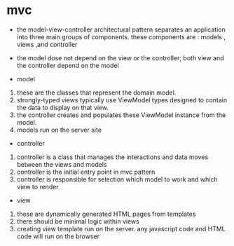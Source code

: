 # mvc

- the model-view-controller architectural pattern separates an application into three main groups of components. these components are : models , views ,and controller
- the model dose not depend on the view or the controller; both view and the controller depend on the model

- model 
1. these are the classes that represent the domain model.
2. strongly-typed views typically use ViewModel types designed to contain the data to display on that view.
3. the controller creates and populates these ViewModel instance from the model. 
4. models run on the server site

- controller
1. controller is a class that manages the interactions and data moves between the views and models
2. controller is the initial entry point in mvc pattern
3. controller is responsible for selection which model to work and which view to render

- view
1. these are dynamically generated HTML pages from templates
2. there should be minimal logic within views
3. creating view template run on the server. any javascript code and HTML code will run on the browser